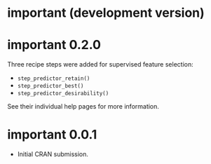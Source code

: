 # important (development version)

# important 0.2.0

Three recipe steps were added for supervised feature selection: 

 - `step_predictor_retain()` 
 - `step_predictor_best()` 
 - `step_predictor_desirability()` 

See their individual help pages for more information. 

# important 0.0.1

* Initial CRAN submission.


